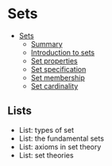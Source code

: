 # Sets

- [Sets](01-sets/README.md)
  - [Summary](01-sets/00-summary.md)
  - [Introduction to sets](01-sets/01-introduction.md)
  - [Set properties](01-sets/02-properties.md)
  - [Set specification](01-sets/03-specification.md)
  - [Set membership](01-sets/04-membership.md)
  - [Set cardinality](01-sets/05-cardinality.md)



## Lists

- List: types of set
- List: the fundamental sets
- List: axioms in set theory
- List: set theories
